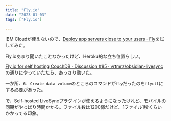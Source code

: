 ```yaml
---
title: "Fly.io"
date: "2023-01-03"
tags: ["Fly.io"]

---
```


IBM Cloudが使えないので、[Deploy app servers close to your users · Fly](https://fly.io/)を試してみた。

Fly.ioあまり聞いたことなかったけど、Heroku的な立ち位置らしい。

[Fly.io for self hosting CouchDB · Discussion #85 · vrtmrz/obsidian-livesync](https://github.com/vrtmrz/obsidian-livesync/discussions/85#discussion-4186670)の通りにやっていたたら、あっさり動いた。

一か所、`6. Create data volume`のところのコマンドが`fly`だったのを`flyctl`にする必要があった。

で、Self-hosted LiveSyncプラグインが使えるようになったけれど、モバイルの同期がやっぱり時間かかる。ファイル数は1200弱だけど、1ファイル1秒くらいかかってる印象。
